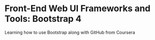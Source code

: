 # Front-End Web UI Frameworks and Tools: Bootstrap 4
Learning how to use Bootstrap along with GitHub from Coursera
